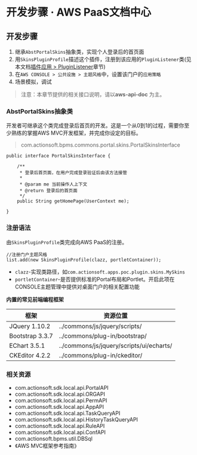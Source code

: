 # 开发步骤 · AWS PaaS文档中心

## 开发步骤

  1. 继承`AbstPortalSkins`抽象类，实现个人登录后的首页面
  2. 用`SkinsPluginProfile`描述这个插件，注册到该应用的`PluginListener`类(见本文档[插件应用 > PluginListener](<../app_plugin/pluginlistener.html>)章节)
  3. 在`AWS CONSOLE > 公共设施 > 主题风格`中，设置该门户的`应用策略`
  4. 场景模拟，调试

> 注意：本章节提供的相关接口说明，请以**aws-api-doc** 为主。

### AbstPortalSkins抽象类

开发者可继承这个类完成登录后首页的开发。这是一个从0到1的过程，需要你至少熟练的掌握AWS MVC开发框架，并完成你设定的目标。

> com.actionsoft.bpms.commons.portal.skins.PortalSkinsInterface
    
    
    public interface PortalSkinsInterface {
    
        /**
         * 登录后首页面，在用户完成登录验证后由该方法接管
         *
         * @param me 当前操作人上下文
         * @return 登录后的首页面
         */
        public String getHomePage(UserContext me);
    
    }
    

### 注册语法

由`SkinsPluginProfile`类完成向AWS PaaS的注册。
    
    
    //注册门户主题风格
    list.add(new SkinsPluginProfile(clazz, portletContainer));
    

  * `clazz`-实现类路径，如`com.actionsoft.apps.poc.plugin.skins.MySkins`
  * `portletContainer`-是否提供标准的Portal布局和Portlet。开启此项在CONSOLE主题管理中提供对桌面门户的相关配置功能

**内置的常见前端编程框架**

框架 | 资源位置  
---|---  
JQuery 1.10.2 | ../commons/js/jquery/scripts/  
Bootstrap 3.3.7 | ../commons/plug-in/bootstrap/  
EChart 3.5.1 | ../commons/js/jquery/scripts/ui/echarts/  
CKEditor 4.2.2 | ../commons/plug-in/ckeditor/  
  
### 相关资源

  * com.actionsoft.sdk.local.api.PortalAPI
  * com.actionsoft.sdk.local.api.ORGAPI
  * com.actionsoft.sdk.local.api.PermAPI
  * com.actionsoft.sdk.local.api.AppAPI
  * com.actionsoft.sdk.local.api.TaskQueryAPI
  * com.actionsoft.sdk.local.api.HistoryTaskQueryAPI
  * com.actionsoft.sdk.local.api.RuleAPI
  * com.actionsoft.sdk.local.api.ConfAPI
  * com.actionsoft.bpms.util.DBSql
  * 《AWS MVC框架参考指南》